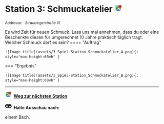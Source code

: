 # Station 3: Schmuckatelier  <a href="https://www.google.com/maps/dir/?api=1&travelmode=walking&destination=13.0224391,47.7997359"><img src="https://github.com/kipppunkte/kipppunkte/raw/gh-pages/assets/google-maps.svg" width="24" height="24"></a>

<small>Addresse:<em style="margin-left: 10px">Straubingerstraße 15</em></small>



Es wird Zeit für neuen Schmuck. Lass uns mal annehmen, dass du oder eine Beschenkte diesen für umgerechnet 10 Jahre praktisch täglich tragt. Welcher Schmuck darf es sein?
===+ "Auftrag"

    ![Image title](assets/3_Spiel-Station_Schmuckatelier_A.png){: style="max-height:60vh" }


=== "Ergebnis"

    ![Image title](assets/3_Spiel-Station_Schmuckatelier_B.png){: style="max-height:60vh" }





____

<a href="https://www.google.com/maps/dir/?api=1&travelmode=walking&destination=13.0220549,47.7994124"><img src="https://github.com/kipppunkte/kipppunkte/raw/gh-pages/assets/google-maps.svg" style="height: 1.5em;margin-right: 0.5em"></a>**[Weg zur nächsten Station](https://www.google.com/maps/dir/?api=1&travelmode=walking&destination=13.0220549,47.7994124)**



<img src="https://github.com/kipppunkte/kipppunkte/raw/gh-pages/assets/eyes.svg" style="height: 1.5em;background: white;margin-right: 0.5em">**Halte Ausschau nach:**

einem Bach.